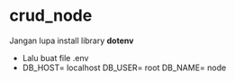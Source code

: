 # crud_node
Jangan lupa install library **dotenv**
- Lalu buat file .env
- DB_HOST= localhost
  DB_USER= root
  DB_NAME= node
